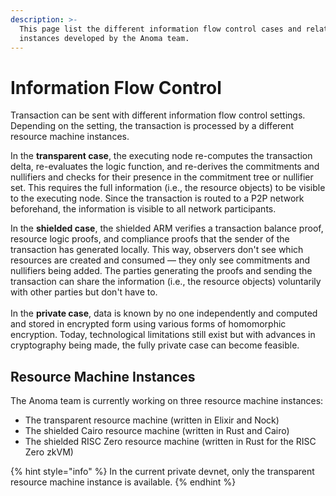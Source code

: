 ```yaml
---
description: >-
  This page list the different information flow control cases and related ARM
  instances developed by the Anoma team.
---
```


# Information Flow Control

Transaction can be sent with different information flow control settings. Depending on the setting, the transaction is processed by a different resource machine instances.

In the **transparent case**, the executing node re-computes the transaction delta, re-evaluates the logic function, and re-derives the commitments and nullifiers and checks for their presence in the commitment tree or nullifier set. This requires the full information (i.e., the resource objects) to be visible to the executing node. Since the transaction is routed to a P2P network beforehand, the information is visible to all network participants.

In the **shielded case**, the shielded ARM verifies a transaction balance proof, resource logic proofs, and compliance proofs that the sender of the transaction has generated locally. This way, observers don't see which resources are created and consumed — they only see commitments and nullifiers being added. The parties generating the proofs and sending the transaction can share the information (i.e., the resource objects) voluntarily with other parties but don't have to.\
\
In the **private case**, data is known by no one independently and computed and stored in encrypted form using various forms of homomorphic encryption. Today, technological limitations still exist but with advances in cryptography being made, the fully private case can become feasible.

## Resource Machine Instances

The Anoma team is currently working on three resource machine instances:

* The transparent resource machine (written in Elixir and Nock)
* The shielded Cairo resource machine (written in Rust and Cairo)
* The shielded RISC Zero resource machine (written in Rust for the RISC Zero zkVM)

{% hint style="info" %}
In the current private devnet, only the transparent resource machine instance is available.
{% endhint %}
